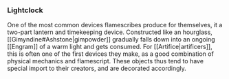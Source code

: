 ### Lightclock

One of the most common devices flamescribes produce for themselves, it a two-part lantern and timekeeping device. Constructed like an hourglass, [[Gimyndine#Ashstone|gimpowder]] gradually falls down into an ongoing [[Engram]] of a warm light and gets consumed. For [[Artifice|artificers]], this is often one of the first devices they make, as a good combination of physical mechanics and flamescript. These objects thus tend to have special import to their creators, and are decorated accordingly.
